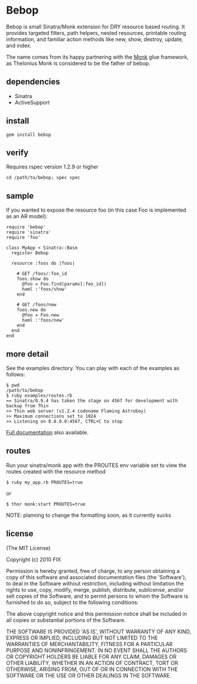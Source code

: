 Bebop
=====

Bebop is small Sinatra/Monk extension for DRY resource based routing. It provides targeted filters, path helpers, nested resources, printable routing information, and familiar action methods like new, show, destroy, update, and index.

The name comes from its happy partnering with the [Monk](http://monkrb.com) glue framework, as Thelonius Monk is considered to be the father of bebop.


dependencies
------------

* Sinatra
* ActiveSupport

install
-------

	gem install bebop

verify
------

Requires rspec version 1.2.9 or higher

	cd /path/to/bebop; spec spec

sample
------

If you wanted to expose the resource foo (in this case Foo is implemented as an AR model):

	require 'bebop'
	require 'sinatra'
	require 'foo'

	class MyApp < Sinatra::Base
	  register Bebop

	  resource :foos do |foos|

	    # GET /foos/:foo_id
	    foos.show do
	      @foo = Foo.find(params[:foo_id])
	      haml :'foos/show'
	    end

	    # GET /foos/new
	    foos.new do
	      @foo = Foo.new
	      haml :'foos/new'
	    end
	  end
	end

more detail
-----------

See the examples directory. You can play with each of the examples as follows:

    $ pwd
	/path/to/bebop
	$ ruby examples/routes.rb
	== Sinatra/0.9.4 has taken the stage on 4567 for development with backup from Thin
	>> Thin web server (v1.2.4 codename Flaming Astroboy)
	>> Maximum connections set to 1024
	>> Listening on 0.0.0.0:4567, CTRL+C to stop

[Full documentation](http://johnbender.github.com/bebop/) also available.

routes
------

Run your sinatra/monk app with the PROUTES env variable set to view the routes created with the resource method

	$ ruby my_app.rb PROUTES=true

or

	$ thor monk:start PROUTES=true

NOTE: planning to change the formatting soon, as it currently sucks

license
-------

(The MIT License)

Copyright (c) 2010 FIX

Permission is hereby granted, free of charge, to any person obtaining
a copy of this software and associated documentation files (the
'Software'), to deal in the Software without restriction, including
without limitation the rights to use, copy, modify, merge, publish,
distribute, sublicense, and/or sell copies of the Software, and to
permit persons to whom the Software is furnished to do so, subject to
the following conditions:

The above copyright notice and this permission notice shall be
included in all copies or substantial portions of the Software.

THE SOFTWARE IS PROVIDED 'AS IS', WITHOUT WARRANTY OF ANY KIND,
EXPRESS OR IMPLIED, INCLUDING BUT NOT LIMITED TO THE WARRANTIES OF
MERCHANTABILITY, FITNESS FOR A PARTICULAR PURPOSE AND NONINFRINGEMENT.
IN NO EVENT SHALL THE AUTHORS OR COPYRIGHT HOLDERS BE LIABLE FOR ANY
CLAIM, DAMAGES OR OTHER LIABILITY, WHETHER IN AN ACTION OF CONTRACT,
TORT OR OTHERWISE, ARISING FROM, OUT OF OR IN CONNECTION WITH THE
SOFTWARE OR THE USE OR OTHER DEALINGS IN THE SOFTWARE.
